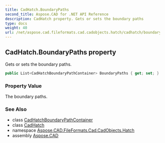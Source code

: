 ```yaml
---
title: CadHatch.BoundaryPaths
second_title: Aspose.CAD for .NET API Reference
description: CadHatch property. Gets or sets the boundary paths
type: docs
weight: 40
url: /net/aspose.cad.fileformats.cad.cadobjects.hatch/cadhatch/boundarypaths/
---
```

## CadHatch.BoundaryPaths property

Gets or sets the boundary paths.

```csharp
public List<CadHatchBoundaryPathContainer> BoundaryPaths { get; set; }
```

### Property Value

The boundary paths.

### See Also

* class [CadHatchBoundaryPathContainer](../../cadhatchboundarypathcontainer/)
* class [CadHatch](../)
* namespace [Aspose.CAD.FileFormats.Cad.CadObjects.Hatch](../../cadhatch/)
* assembly [Aspose.CAD](../../../)


